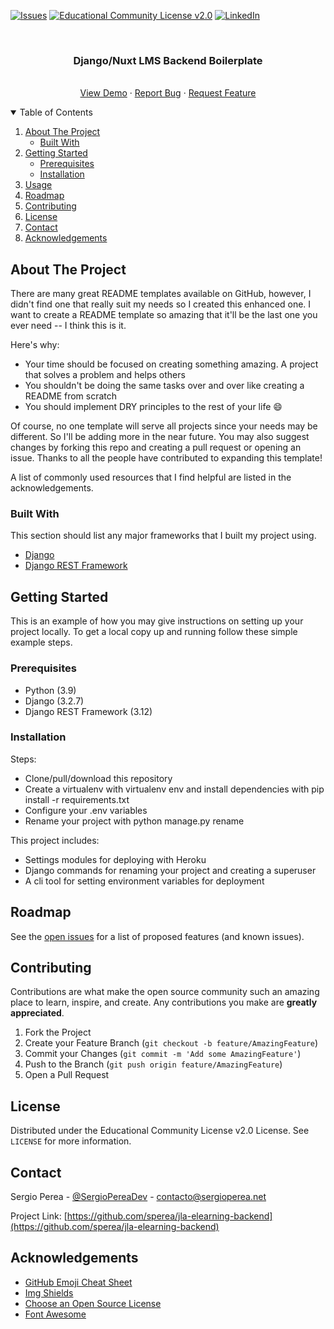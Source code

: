 
[![Issues][issues-shield]][issues-url]
[![Educational Community License v2.0][license-shield]][license-url]
[![LinkedIn][linkedin-shield]][linkedin-url]



<!-- PROJECT LOGO -->
<br />
<p align="center">

  <h3 align="center">Django/Nuxt LMS Backend Boilerplate</h3>

  <p align="center">
    <br />
    <a href="#">View Demo</a>
    ·
    <a href="https://github.com/sperea/jla-elearning-backend/issues">Report Bug</a>
    ·
    <a href="https://github.com/sperea/jla-elearning-backend/issues">Request Feature</a>
  </p>
</p>


<!-- TABLE OF CONTENTS -->
<details open="open">
  <summary>Table of Contents</summary>
  <ol>
    <li>
      <a href="#about-the-project">About The Project</a>
      <ul>
        <li><a href="#built-with">Built With</a></li>
      </ul>
    </li>
    <li>
      <a href="#getting-started">Getting Started</a>
      <ul>
        <li><a href="#prerequisites">Prerequisites</a></li>
        <li><a href="#installation">Installation</a></li>
      </ul>
    </li>
    <li><a href="#usage">Usage</a></li>
    <li><a href="#roadmap">Roadmap</a></li>
    <li><a href="#contributing">Contributing</a></li>
    <li><a href="#license">License</a></li>
    <li><a href="#contact">Contact</a></li>
    <li><a href="#acknowledgements">Acknowledgements</a></li>
  </ol>
</details>



<!-- ABOUT THE PROJECT -->
## About The Project

There are many great README templates available on GitHub, however, I didn't find one that really suit my needs so I created this enhanced one. I want to create a README template so amazing that it'll be the last one you ever need -- I think this is it.

Here's why:
* Your time should be focused on creating something amazing. A project that solves a problem and helps others
* You shouldn't be doing the same tasks over and over like creating a README from scratch
* You should implement DRY principles to the rest of your life :smile:

Of course, no one template will serve all projects since your needs may be different. So I'll be adding more in the near future. You may also suggest changes by forking this repo and creating a pull request or opening an issue. Thanks to all the people have contributed to expanding this template!

A list of commonly used resources that I find helpful are listed in the acknowledgements.

### Built With

This section should list any major frameworks that I built my project using. 
* [Django](https://www.djangoproject.com/)
* [Django REST Framework](https://www.django-rest-framework.org/)



<!-- GETTING STARTED -->
## Getting Started

This is an example of how you may give instructions on setting up your project locally.
To get a local copy up and running follow these simple example steps.

### Prerequisites

- Python (3.9)
- Django (3.2.7)
- Django REST Framework (3.12)

### Installation

Steps:

- Clone/pull/download this repository
- Create a virtualenv with virtualenv env and install dependencies with pip install -r requirements.txt
- Configure your .env variables
- Rename your project with python manage.py rename <yourprojectname> <newprojectname>

This project includes:

- Settings modules for deploying with Heroku
- Django commands for renaming your project and creating a superuser
- A cli tool for setting environment variables for deployment

<!-- ROADMAP -->
## Roadmap

See the [open issues](https://github.com/sperea/jla-elearning-backend/issues) for a list of proposed features (and known issues).


<!-- CONTRIBUTING -->
## Contributing

Contributions are what make the open source community such an amazing place to learn, inspire, and create. Any contributions you make are **greatly appreciated**.

1. Fork the Project
2. Create your Feature Branch (`git checkout -b feature/AmazingFeature`)
3. Commit your Changes (`git commit -m 'Add some AmazingFeature'`)
4. Push to the Branch (`git push origin feature/AmazingFeature`)
5. Open a Pull Request



<!-- LICENSE -->
## License

Distributed under the Educational Community License v2.0 License. See `LICENSE` for more information.



<!-- CONTACT -->
## Contact

Sergio Perea - [@SergioPereaDev](https://twitter.com/sperea) - contacto@sergioperea.net

Project Link: [https://github.com/sperea/jla-elearning-backend](https://github.com/sperea/jla-elearning-backend)



<!-- ACKNOWLEDGEMENTS -->
## Acknowledgements
* [GitHub Emoji Cheat Sheet](https://www.webpagefx.com/tools/emoji-cheat-sheet)
* [Img Shields](https://shields.io)
* [Choose an Open Source License](https://choosealicense.com)
* [Font Awesome](https://fontawesome.com)





<!-- MARKDOWN LINKS & IMAGES -->
<!-- https://www.markdownguide.org/basic-syntax/#reference-style-links -->
[issues-shield]: https://img.shields.io/bitbucket/issues/sperea/LMS-Backend-Boilerplate-Django-REST?style=for-the-badge
[issues-url]: https://github.com/sperea/LMS-Backend-Boilerplate-Django-REST/issues
[license-shield]: https://img.shields.io/badge/license-Educational%20Community%20License%20v2.0-green?style=for-the-badge
[license-url]: https://github.com/sperea/LMS-Backend-Boilerplate-Django-REST/blob/main/LICENSE
[linkedin-shield]: https://img.shields.io/badge/-LinkedIn-black.svg?style=for-the-badge&logo=linkedin&colorB=555
[linkedin-url]: https://www.linkedin.com/in/sergperea/
[product-screenshot]: images/screenshot.png
